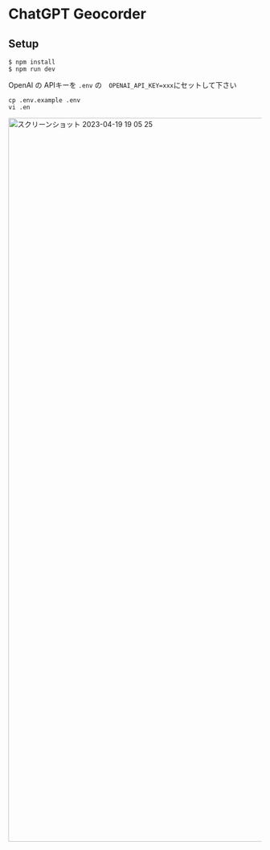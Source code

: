# ChatGPT Geocorder

## Setup

```
$ npm install
$ npm run dev
```
OpenAI の APIキーを `.env` の　`OPENAI_API_KEY=xxx`にセットして下さい
```
cp .env.example .env
vi .en
```



<img width="1440" alt="スクリーンショット 2023-04-19 19 05 25" src="https://user-images.githubusercontent.com/8760841/233042065-27bd318a-7360-40bf-be3d-83531adaee92.png">
